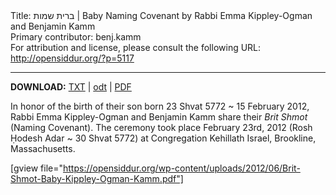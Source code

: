 <html>
<head></head>
<body>
Title: ברית שמות | Baby Naming Covenant by Rabbi Emma Kippley-Ogman and Benjamin Kamm<br />
Primary contributor: benj.kamm<br />
For attribution and license, please consult the following URL: <a href="http://opensiddur.org/?p=5117">http://opensiddur.org/?p=5117</a>
<p />
<hr />

<strong>DOWNLOAD:</strong> <a href="https://opensiddur.org/wp-content/uploads/2012/06/Brit-Shmot-Baby-Kippley-Ogman-Kamm.txt">TXT</a> | <a href="https://opensiddur.org/wp-content/uploads/2012/06/Brit-Shmot-Baby-Kippley-Ogman-Kamm.odt">odt</a> | <a href="https://opensiddur.org/wp-content/uploads/2012/06/Brit-Shmot-Baby-Kippley-Ogman-Kamm.pdf">PDF</a>

In honor of the birth of their son born 23 Shvat 5772 ~ 15 February 2012, Rabbi Emma Kippley-Ogman and Benjamin Kamm share their <em>Brit Shmot</em> (Naming Covenant). The ceremony took place February 23rd, 2012 (Rosh Ḥodesh Adar ~ 30 Shvat 5772) at Congregation Kehillath Israel, Brookline, Massachusetts.

[gview file="https://opensiddur.org/wp-content/uploads/2012/06/Brit-Shmot-Baby-Kippley-Ogman-Kamm.pdf"]
</body>
</html>
